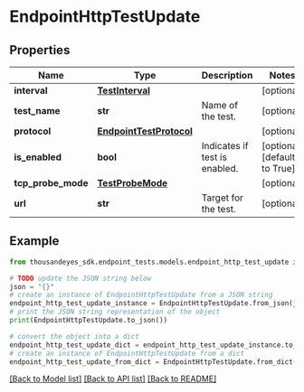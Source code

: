 # EndpointHttpTestUpdate


## Properties

Name | Type | Description | Notes
------------ | ------------- | ------------- | -------------
**interval** | [**TestInterval**](TestInterval.md) |  | [optional] 
**test_name** | **str** | Name of the test. | [optional] 
**protocol** | [**EndpointTestProtocol**](EndpointTestProtocol.md) |  | [optional] 
**is_enabled** | **bool** | Indicates if test is enabled. | [optional] [default to True]
**tcp_probe_mode** | [**TestProbeMode**](TestProbeMode.md) |  | [optional] 
**url** | **str** | Target for the test. | [optional] 

## Example

```python
from thousandeyes_sdk.endpoint_tests.models.endpoint_http_test_update import EndpointHttpTestUpdate

# TODO update the JSON string below
json = "{}"
# create an instance of EndpointHttpTestUpdate from a JSON string
endpoint_http_test_update_instance = EndpointHttpTestUpdate.from_json(json)
# print the JSON string representation of the object
print(EndpointHttpTestUpdate.to_json())

# convert the object into a dict
endpoint_http_test_update_dict = endpoint_http_test_update_instance.to_dict()
# create an instance of EndpointHttpTestUpdate from a dict
endpoint_http_test_update_from_dict = EndpointHttpTestUpdate.from_dict(endpoint_http_test_update_dict)
```
[[Back to Model list]](../README.md#documentation-for-models) [[Back to API list]](../README.md#documentation-for-api-endpoints) [[Back to README]](../README.md)


